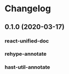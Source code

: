 # Changelog

## 0.1.0 (2020-03-17)

### react-unified-doc

### rehype-annotate

### hast-util-annotate
